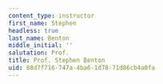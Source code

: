 ```yaml
---
content_type: instructor
first_name: Stephen
headless: true
last_name: Benton
middle_initial: ''
salutation: Prof.
title: Prof. Stephen Benton
uid: 08d7f716-747a-4ba6-1d78-71d86cb4a0fa
---
```

